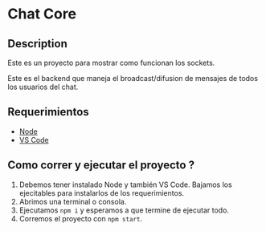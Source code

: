 # Chat Core
## Description
Este es un proyecto para mostrar como funcionan los sockets. 

Este es el backend que maneja el broadcast/difusion de mensajes de todos los usuarios del chat.

## Requerimientos
- [Node](https://nodejs.org/en)
- [VS Code](https://code.visualstudio.com/)

## Como correr y ejecutar el proyecto ?
1. Debemos tener instalado Node y también VS Code. Bajamos los ejecitables para instalarlos de los requerimientos.
2. Abrimos una terminal o consola.
3. Ejecutamos `npm i` y esperamos a que termine de ejecutar todo.
4. Corremos el proyecto con `npm start`.
